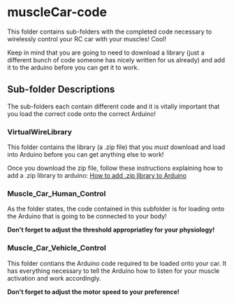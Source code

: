 # muscleCar-code
This folder contains sub-folders with the completed code necessary to wirelessly control your RC car with your muscles! Cool!

Keep in mind that you are going to need to download a library (just a different bunch of code someone has nicely written for us already) and add it to the arduino before you can get it to work.

## Sub-folder Descriptions
The sub-folders each contain different code and it is vitally important that you load the correct code onto the correct Arduino!

### VirtualWireLibrary
This folder contains the library (a .zip file) that you *must* download and load into Arduino before you can get anything else to work!

Once you download the zip file, follow these instructions explaining how to add a .zip library to arduino: [How to add .zip library to Arduino](https://www.arduino.cc/en/Guide/Libraries "How to add .zip library to Arduino")

### Muscle_Car_Human_Control
As the folder states, the code contained in this subfolder is for loading onto the Arduino that is going to be connected to your body!

**Don't forget to adjust the threshold appropriatley for your physiology!**

### Muscle_Car_Vehicle_Control
This folder contians the Arduino code required to be loaded onto your car. It has everything necessary to tell the Arduino how to listen for your muscle activation and work accordingly.

**Don't forget to adjust the motor speed to your preference!**